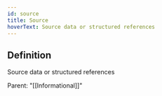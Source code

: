 ```yaml
---
id: source
title: Source
hoverText: Source data or structured references
---
```

## Definition
Source data or structured references

Parent: "[[Informational]]"